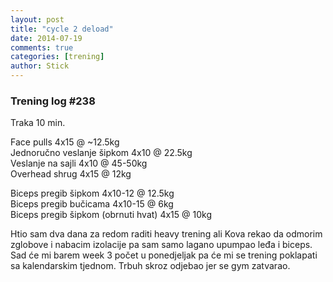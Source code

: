 ```yaml
---
layout: post
title: "cycle 2 deload"
date: 2014-07-19
comments: true
categories: [trening]
author: Stick
---
```


### Trening log #238

Traka 10 min.  

Face pulls 4x15 @ ~12.5kg  
Jednoručno veslanje šipkom 4x10 @ 22.5kg  
Veslanje na sajli 4x10 @ 45-50kg   
Overhead shrug 4x15 @ 12kg  

Biceps pregib šipkom 4x10-12 @ 12.5kg   
Biceps pregib bučicama 4x10-15 @ 6kg  
Biceps pregib šipkom (obrnuti hvat) 4x15 @ 10kg  

Htio sam dva dana za redom raditi heavy trening ali Kova rekao da odmorim zglobove i nabacim izolacije pa sam samo lagano upumpao leđa i biceps. Sad će mi barem week 3 počet u ponedjeljak pa će mi se trening poklapati sa kalendarskim tjednom. Trbuh skroz odjebao jer se gym zatvarao.
